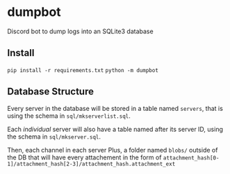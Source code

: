 # dumpbot
Discord bot to dump logs into an SQLite3 database

## Install
`pip install -r requirements.txt`
`python -m dumpbot`

## Database Structure
Every server in the database will be stored in a table named `servers`,
that is using the schema in `sql/mkserverlist.sql`.

Each *individual* server will also have a table named after its server ID,
using the schema in `sql/mkserver.sql`.

Then, each channel in each server
Plus, a folder named `blobs/` outside of the DB that will have every attachement in the form of
`attachment_hash[0-1]/attachment_hash[2-3]/attachment_hash.attachment_ext`
